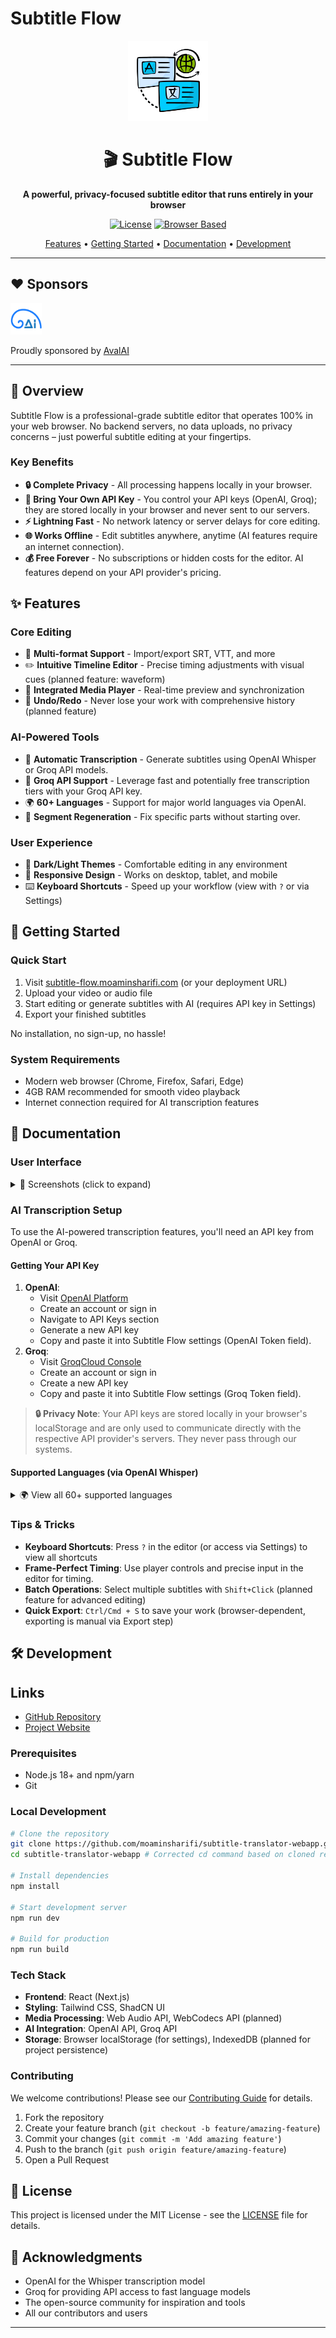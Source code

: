 # Subtitle Flow

<div align="center">
  <img src="public/icons/icon-512x512.png" alt="Subtitle Flow Logo" width="128">
  
  # 🎬 Subtitle Flow
  
  **A powerful, privacy-focused subtitle editor that runs entirely in your browser**
  
  [![License](https://img.shields.io/badge/license-MIT-blue.svg)](LICENSE)
  [![Browser Based](https://img.shields.io/badge/platform-browser-brightgreen.svg)](https://github.com/moaminsharifi/subtitle-flow)
  
  [Features](#-features) • [Getting Started](#-getting-started) • [Documentation](#-documentation) • [Development](#-development)
</div>

---

## ❤️ Sponsors
<a href="https://avalai.ir" target="_blank">
  <img src="docs/image/avalai-icon.svg" alt="AvalAI Logo" height="50">
</a>

 Proudly sponsored by [AvalAI](https://avalai.ir)

---

## 🌟 Overview

Subtitle Flow is a professional-grade subtitle editor that operates 100% in your web browser. No backend servers, no data uploads, no privacy concerns – just powerful subtitle editing at your fingertips.

### Key Benefits

- **🔒 Complete Privacy** - All processing happens locally in your browser.
- **🔑 Bring Your Own API Key** - You control your API keys (OpenAI, Groq); they are stored locally in your browser and never sent to our servers.
- **⚡ Lightning Fast** - No network latency or server delays for core editing.
- **🌐 Works Offline** - Edit subtitles anywhere, anytime (AI features require an internet connection).
- **💰 Free Forever** - No subscriptions or hidden costs for the editor. AI features depend on your API provider's pricing.

## ✨ Features

### Core Editing
- 📁 **Multi-format Support** - Import/export SRT, VTT, and more
- ✏️ **Intuitive Timeline Editor** - Precise timing adjustments with visual cues (planned feature: waveform)
- 🎥 **Integrated Media Player** - Real-time preview and synchronization
- 🔄 **Undo/Redo** - Never lose your work with comprehensive history (planned feature)

### AI-Powered Tools
- 🤖 **Automatic Transcription** - Generate subtitles using OpenAI Whisper or Groq API models.
- 🚀 **Groq API Support** - Leverage fast and potentially free transcription tiers with your Groq API key.
- 🌍 **60+ Languages** - Support for major world languages via OpenAI.
- 🔧 **Segment Regeneration** - Fix specific parts without starting over.

### User Experience
- 🎨 **Dark/Light Themes** - Comfortable editing in any environment
- 📱 **Responsive Design** - Works on desktop, tablet, and mobile
- ⌨️ **Keyboard Shortcuts** - Speed up your workflow (view with `?` or via Settings)

## 🚀 Getting Started

### Quick Start
1. Visit [subtitle-flow.moaminsharifi.com](https://subtitile-flow.moaminsharifi.com/) (or your deployment URL)
2. Upload your video or audio file
3. Start editing or generate subtitles with AI (requires API key in Settings)
4. Export your finished subtitles

No installation, no sign-up, no hassle!

### System Requirements
- Modern web browser (Chrome, Firefox, Safari, Edge)
- 4GB RAM recommended for smooth video playback
- Internet connection required for AI transcription features

## 📖 Documentation

### User Interface

<details>
<summary>📸 Screenshots (click to expand)</summary>

#### Main Editor
![Main Editor Interface](docs/image/screencapture-edit-panel.png)
*The main editing interface with timeline and preview*

#### Welcome Screen
![First Page](docs/image/screencapture-first-page.png)
*Clean onboarding experience*

#### AI Transcription
![Generate Subtitle with AI](docs/image/screencapture-generate-subtitle-with-ai.png)
*Automatic subtitle generation interface*

#### Settings & Configuration
![Settings Modal](docs/image/screencapture-setting-modal.png)
*Configure API keys and preferences*

![Tips Modal](docs/image/screencapture-tips-modal.png)
*Helpful tips and shortcuts*

![Debug Modal](docs/image/screencapture-debug-modal.png)
*Advanced debugging tools*

</details>

### AI Transcription Setup

To use the AI-powered transcription features, you'll need an API key from OpenAI or Groq.

#### Getting Your API Key
1.  **OpenAI**:
    *   Visit [OpenAI Platform](https://platform.openai.com/)
    *   Create an account or sign in
    *   Navigate to API Keys section
    *   Generate a new API key
    *   Copy and paste it into Subtitle Flow settings (OpenAI Token field).
2.  **Groq**:
    *   Visit [GroqCloud Console](https://console.groq.com/keys)
    *   Create an account or sign in
    *   Create a new API key
    *   Copy and paste it into Subtitle Flow settings (Groq Token field).

> **🔒 Privacy Note**: Your API keys are stored locally in your browser's localStorage and are only used to communicate directly with the respective API provider's servers. They never pass through our systems.

#### Supported Languages (via OpenAI Whisper)

<details>
<summary>🌍 View all 60+ supported languages</summary>

| Popular | European | Asian | Other |
|---------|----------|-------|--------|
| English | German | Chinese | Arabic |
| Spanish | French | Japanese | Hebrew |
| Portuguese | Italian | Korean | Turkish |
| Russian | Polish | Hindi | Persian |
| | Dutch | Vietnamese | Swahili |
| | Swedish | Thai | |
| | Norwegian | Indonesian | |
| | Danish | Malay | |
| | Finnish | Bengali | |
| | Greek | Tamil | |
| | Ukrainian | Urdu | |

*And many more! Select "Auto-detect" for automatic language detection.*

</details>

### Tips & Tricks

- **Keyboard Shortcuts**: Press `?` in the editor (or access via Settings) to view all shortcuts
- **Frame-Perfect Timing**: Use player controls and precise input in the editor for timing.
- **Batch Operations**: Select multiple subtitles with `Shift+Click` (planned feature for advanced editing)
- **Quick Export**: `Ctrl/Cmd + S` to save your work (browser-dependent, exporting is manual via Export step)

## 🛠️ Development

## Links

- [GitHub Repository](https://github.com/moaminsharifi/subtitle-flow)
- [Project Website](https://subtitile-flow.moaminsharifi.com/)


### Prerequisites
- Node.js 18+ and npm/yarn
- Git

### Local Development

```bash
# Clone the repository
git clone https://github.com/moaminsharifi/subtitle-translator-webapp.git
cd subtitle-translator-webapp # Corrected cd command based on cloned repo

# Install dependencies
npm install

# Start development server
npm run dev

# Build for production
npm run build
```

### Tech Stack
- **Frontend**: React (Next.js)
- **Styling**: Tailwind CSS, ShadCN UI
- **Media Processing**: Web Audio API, WebCodecs API (planned)
- **AI Integration**: OpenAI API, Groq API
- **Storage**: Browser localStorage (for settings), IndexedDB (planned for project persistence)

### Contributing

We welcome contributions! Please see our [Contributing Guide](CONTRIBUTING.md) for details.

1. Fork the repository
2. Create your feature branch (`git checkout -b feature/amazing-feature`)
3. Commit your changes (`git commit -m 'Add amazing feature'`)
4. Push to the branch (`git push origin feature/amazing-feature`)
5. Open a Pull Request

## 📄 License

This project is licensed under the MIT License - see the [LICENSE](LICENSE) file for details.

## 🙏 Acknowledgments

- OpenAI for the Whisper transcription model
- Groq for providing API access to fast language models
- The open-source community for inspiration and tools
- All our contributors and users

---

